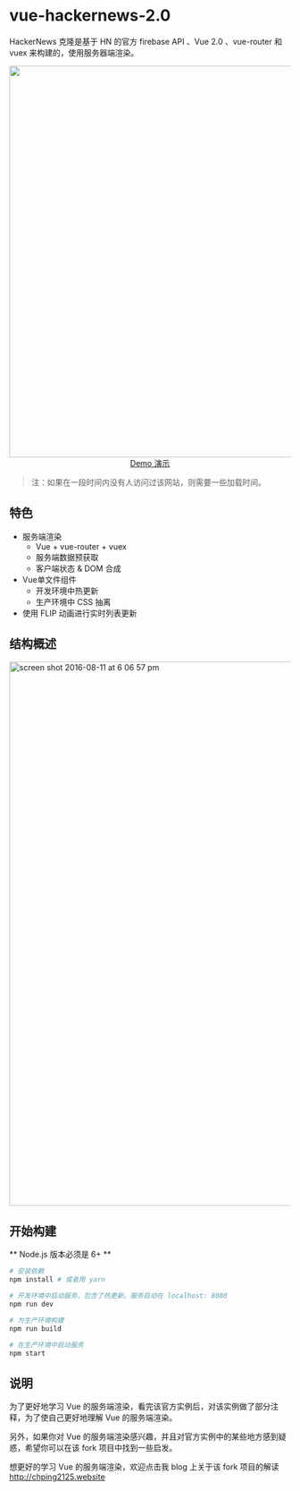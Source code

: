 # vue-hackernews-2.0

HackerNews 克隆是基于 HN 的官方 firebase API 、Vue 2.0 、vue-router 和 vuex 来构建的，使用服务器端渲染。

<p align="center">
  <a href="https://vue-hn.now.sh" target="_blank">
    <img src="https://cloud.githubusercontent.com/assets/499550/17546273/5aabc5fc-5eaf-11e6-8d6a-ad00937e8bd6.png" width="700px">
    <br>
    Demo 演示
  </a>
</p>

> 注：如果在一段时间内没有人访问过该网站，则需要一些加载时间。
## 特色

- 服务端渲染
  - Vue + vue-router + vuex
  - 服务端数据预获取
  - 客户端状态 & DOM 合成
- Vue单文件组件
  - 开发环境中热更新
  - 生产环境中 CSS 抽离
- 使用 FLIP 动画进行实时列表更新

## 结构概述

<img width="973" alt="screen shot 2016-08-11 at 6 06 57 pm" src="https://cloud.githubusercontent.com/assets/499550/17607895/786a415a-5fee-11e6-9c11-45a2cfdf085c.png">

## 开始构建

** Node.js 版本必须是 6+ **

``` bash
# 安装依赖
npm install # 或者用 yarn

# 开发环境中启动服务，包含了热更新。服务启动在 localhost: 8080
npm run dev

# 为生产环境构建
npm run build

# 在生产环境中启动服务
npm start
```

## 说明
为了更好地学习 Vue 的服务端渲染，看完该官方实例后，对该实例做了部分注释，为了使自己更好地理解 Vue 的服务端渲染。

另外，如果你对 Vue 的服务端渲染感兴趣，并且对官方实例中的某些地方感到疑惑，希望你可以在该 fork 项目中找到一些启发。

想更好的学习 Vue 的服务端渲染，欢迎点击我 blog 上关于该 fork 项目的解读 http://chping2125.website
